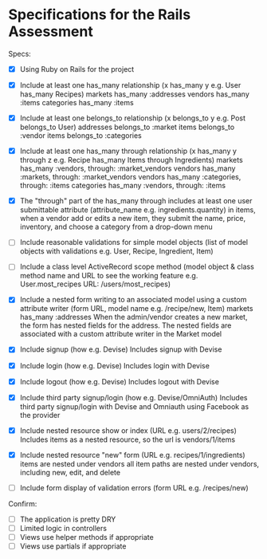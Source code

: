 # Specifications for the Rails Assessment

Specs:
- [x] Using Ruby on Rails for the project
- [X] Include at least one has_many relationship (x has_many y e.g. User has_many Recipes)
markets has_many :addresses
vendors has_many :items
categories has_many :items

- [X] Include at least one belongs_to relationship (x belongs_to y e.g. Post belongs_to User)
addresses belongs_to :market
items belongs_to :vendor
items belongs_to :categories

- [X] Include at least one has_many through relationship (x has_many y through z e.g. Recipe has_many Items through Ingredients)
markets has_many :vendors, through: :market_vendors
vendors has_many :markets, through: :market_vendors
vendors has_many :categories, through: :items
categories has_many :vendors, through: :items

- [X] The "through" part of the has_many through includes at least one user submittable attribute (attribute_name e.g. ingredients.quantity)
in items, when a vendor add or edits a new item, they submit the name, price, inventory, and choose a category from a drop-down menu

- [ ] Include reasonable validations for simple model objects (list of model objects with validations e.g. User, Recipe, Ingredient, Item)
- [ ] Include a class level ActiveRecord scope method (model object & class method name and URL to see the working feature e.g. User.most_recipes URL: /users/most_recipes)

- [X] Include a nested form writing to an associated model using a custom attribute writer (form URL, model name e.g. /recipe/new, Item)
markets has_many :addresses
When the admin/vendor creates a new market, the form has nested fields for the address. The nested fields are associated with a custom attribute writer in the Market model

- [X] Include signup (how e.g. Devise)
Includes signup with Devise

- [X] Include login (how e.g. Devise)
Includes login with Devise

- [X] Include logout (how e.g. Devise)
Includes logout with Devise

- [X] Include third party signup/login (how e.g. Devise/OmniAuth)
Includes third party signup/login with Devise and Omniauth using Facebook as the provider

- [X] Include nested resource show or index (URL e.g. users/2/recipes)
Includes items as a nested resource, so the url is vendors/1/items

- [X] Include nested resource "new" form (URL e.g. recipes/1/ingredients)
items are nested under vendors
all item paths are nested under vendors, including new, edit, and delete

- [ ] Include form display of validation errors (form URL e.g. /recipes/new)

Confirm:
- [ ] The application is pretty DRY
- [ ] Limited logic in controllers
- [ ] Views use helper methods if appropriate
- [ ] Views use partials if appropriate
